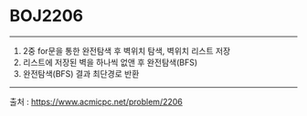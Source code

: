 # BOJ2206
----------------------------------------------------------
1. 2중 for문을 통한 완전탐색 후 벽위치 탐색, 벽위치 리스트 저장
2. 리스트에 저장된 벽을 하나씩 없앤 후 완전탐색(BFS)
3. 완전탐색(BFS) 결과 최단경로 반환
----------------------------------------------------------
출처 : https://www.acmicpc.net/problem/2206
